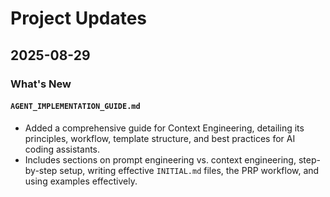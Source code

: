 # Project Updates

## 2025-08-29

### What's New

#### `AGENT_IMPLEMENTATION_GUIDE.md`

- Added a comprehensive guide for Context Engineering, detailing its principles, workflow, template structure, and best practices for AI coding assistants.
- Includes sections on prompt engineering vs. context engineering, step-by-step setup, writing effective `INITIAL.md` files, the PRP workflow, and using examples effectively.

